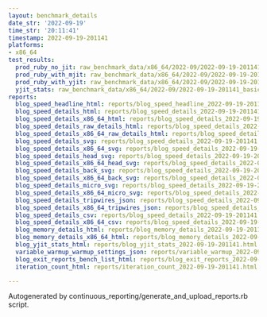 ```yaml
---
layout: benchmark_details
date_str: '2022-09-19'
time_str: '20:11:41'
timestamp: 2022-09-19-201141
platforms:
- x86_64
test_results:
  prod_ruby_no_jit: raw_benchmark_data/x86_64/2022-09/2022-09-19-201141_basic_benchmark_prod_ruby_no_jit.json
  prod_ruby_with_mjit: raw_benchmark_data/x86_64/2022-09/2022-09-19-201141_basic_benchmark_prod_ruby_with_mjit.json
  prod_ruby_with_yjit: raw_benchmark_data/x86_64/2022-09/2022-09-19-201141_basic_benchmark_prod_ruby_with_yjit.json
  yjit_stats: raw_benchmark_data/x86_64/2022-09/2022-09-19-201141_basic_benchmark_yjit_stats.json
reports:
  blog_speed_headline_html: reports/blog_speed_headline_2022-09-19-201141.html
  blog_speed_details_html: reports/blog_speed_details_2022-09-19-201141.html
  blog_speed_details_x86_64_html: reports/blog_speed_details_2022-09-19-201141.x86_64.html
  blog_speed_details_raw_details_html: reports/blog_speed_details_2022-09-19-201141.raw_details.html
  blog_speed_details_x86_64_raw_details_html: reports/blog_speed_details_2022-09-19-201141.x86_64.raw_details.html
  blog_speed_details_svg: reports/blog_speed_details_2022-09-19-201141.svg
  blog_speed_details_x86_64_svg: reports/blog_speed_details_2022-09-19-201141.x86_64.svg
  blog_speed_details_head_svg: reports/blog_speed_details_2022-09-19-201141.head.svg
  blog_speed_details_x86_64_head_svg: reports/blog_speed_details_2022-09-19-201141.x86_64.head.svg
  blog_speed_details_back_svg: reports/blog_speed_details_2022-09-19-201141.back.svg
  blog_speed_details_x86_64_back_svg: reports/blog_speed_details_2022-09-19-201141.x86_64.back.svg
  blog_speed_details_micro_svg: reports/blog_speed_details_2022-09-19-201141.micro.svg
  blog_speed_details_x86_64_micro_svg: reports/blog_speed_details_2022-09-19-201141.x86_64.micro.svg
  blog_speed_details_tripwires_json: reports/blog_speed_details_2022-09-19-201141.tripwires.json
  blog_speed_details_x86_64_tripwires_json: reports/blog_speed_details_2022-09-19-201141.x86_64.tripwires.json
  blog_speed_details_csv: reports/blog_speed_details_2022-09-19-201141.csv
  blog_speed_details_x86_64_csv: reports/blog_speed_details_2022-09-19-201141.x86_64.csv
  blog_memory_details_html: reports/blog_memory_details_2022-09-19-201141.html
  blog_memory_details_x86_64_html: reports/blog_memory_details_2022-09-19-201141.x86_64.html
  blog_yjit_stats_html: reports/blog_yjit_stats_2022-09-19-201141.html
  variable_warmup_warmup_settings_json: reports/variable_warmup_2022-09-19-201141.warmup_settings.json
  blog_exit_reports_bench_list_html: reports/blog_exit_reports_2022-09-19-201141.bench_list.html
  iteration_count_html: reports/iteration_count_2022-09-19-201141.html

---
```

Autogenerated by continuous_reporting/generate_and_upload_reports.rb script.
